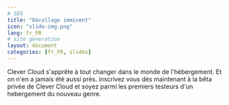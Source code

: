 ```yaml
---
# SEO
title: "Décollage imminent"
icon: "slide-img.png"
lang: fr_FR
# site generation
layout: document
categories: [fr_FR, slides]
---
```


Clever Cloud s'apprête à tout changer dans le monde de l'hébergement. Et on n'en a jamais été aussi près. inscrivez vous dès maintenant à la bêta privée de Clever Cloud et soyez parmi les premiers testeurs d'un hebergement du nouveau genre.